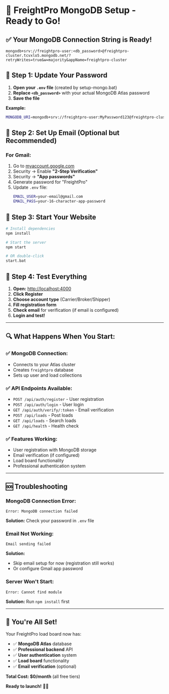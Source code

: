 # 🚀 FreightPro MongoDB Setup - Ready to Go!

## ✅ **Your MongoDB Connection String is Ready!**

```
mongodb+srv://freightpro-user:<db_password>@freightpro-cluster.tcvxlo5.mongodb.net/?retryWrites=true&w=majority&appName=freightpro-cluster
```

## 🔧 **Step 1: Update Your Password**

1. **Open your `.env` file** (created by setup-mongo.bat)
2. **Replace `<db_password>`** with your actual MongoDB Atlas password
3. **Save the file**

**Example:**
```bash
MONGODB_URI=mongodb+srv://freightpro-user:MyPassword123@freightpro-cluster.tcvxlo5.mongodb.net/freightpro?retryWrites=true&w=majority&appName=freightpro-cluster
```

## 📧 **Step 2: Set Up Email (Optional but Recommended)**

### **For Gmail:**
1. Go to [myaccount.google.com](https://myaccount.google.com)
2. Security → Enable **"2-Step Verification"**
3. Security → **"App passwords"**
4. Generate password for "FreightPro"
5. Update `.env` file:
   ```bash
   EMAIL_USER=your-email@gmail.com
   EMAIL_PASS=your-16-character-app-password
   ```

## 🚀 **Step 3: Start Your Website**

```bash
# Install dependencies
npm install

# Start the server
npm start

# OR double-click
start.bat
```

## 🎯 **Step 4: Test Everything**

1. **Open:** [http://localhost:4000](http://localhost:4000)
2. **Click Register**
3. **Choose account type** (Carrier/Broker/Shipper)
4. **Fill registration form**
5. **Check email** for verification (if email is configured)
6. **Login and test!**

---

## 🔍 **What Happens When You Start:**

### **✅ MongoDB Connection:**
- Connects to your Atlas cluster
- Creates `freightpro` database
- Sets up user and load collections

### **✅ API Endpoints Available:**
- `POST /api/auth/register` - User registration
- `POST /api/auth/login` - User login
- `GET /api/auth/verify/:token` - Email verification
- `POST /api/loads` - Post loads
- `GET /api/loads` - Search loads
- `GET /api/health` - Health check

### **✅ Features Working:**
- User registration with MongoDB storage
- Email verification (if configured)
- Load board functionality
- Professional authentication system

---

## 🆘 **Troubleshooting**

### **MongoDB Connection Error:**
```
Error: MongoDB connection failed
```
**Solution:** Check your password in `.env` file

### **Email Not Working:**
```
Email sending failed
```
**Solution:** 
- Skip email setup for now (registration still works)
- Or configure Gmail app password

### **Server Won't Start:**
```
Error: Cannot find module
```
**Solution:** Run `npm install` first

---

## 🎉 **You're All Set!**

Your FreightPro load board now has:
- ✅ **MongoDB Atlas** database
- ✅ **Professional backend** API
- ✅ **User authentication** system
- ✅ **Load board** functionality
- ✅ **Email verification** (optional)

**Total Cost: $0/month** (all free tiers)

**Ready to launch!** 🚛✨
